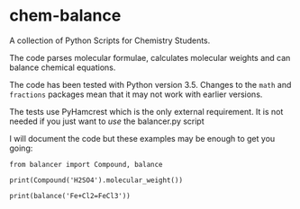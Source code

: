 # chem-balance

A collection of Python Scripts for Chemistry Students.

The code parses molecular formulae, calculates molecular weights
and can balance chemical equations.

The code has been tested with Python version 3.5. 
Changes to the `math` and `fractions` packages
mean that it may not work with earlier versions.

The tests use PyHamcrest which is the only external requirement.
It is not needed if you just want to *use* the balancer.py script

I will document the code but these examples may be enough to get you going:

    from balancer import Compound, balance 
    
    print(Compound('H2SO4').molecular_weight())
    
    print(balance('Fe+Cl2=FeCl3'))
